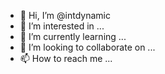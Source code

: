 - 👋 Hi, I’m @intdynamic
- 👀 I’m interested in ...
- 🌱 I’m currently learning ...
- 💞️ I’m looking to collaborate on ...
- 📫 How to reach me ...

<!---
intdynamic/intdynamic is a ✨ special ✨ repository because its `README.md` (this file) appears on your GitHub profile.
You can click the Preview link to take a look at your changes.
--->
